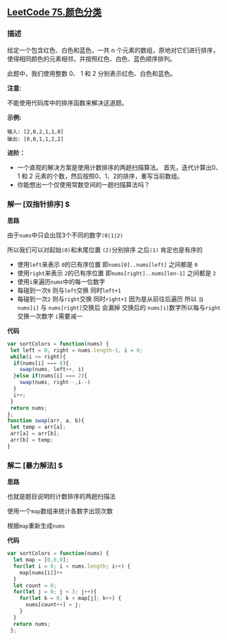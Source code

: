 ## [LeetCode 75.颜色分类](https://leetcode-cn.com/problems/sort-colors)
### 描述

给定一个包含红色、白色和蓝色，一共 n 个元素的数组，原地对它们进行排序，使得相同颜色的元素相邻，并按照红色、白色、蓝色顺序排列。

此题中，我们使用整数 0、 1 和 2 分别表示红色、白色和蓝色。

**注意:**

不能使用代码库中的排序函数来解决这道题。

**示例:**
```
输入: [2,0,2,1,1,0]
输出: [0,0,1,1,2,2]
```
**进阶：**

- 一个直观的解决方案是使用计数排序的两趟扫描算法。
首先，迭代计算出0、1 和 2 元素的个数，然后按照0、1、2的排序，重写当前数组。
- 你能想出一个仅使用常数空间的一趟扫描算法吗？

### 解一 [双指针排序] $
**思路**

由于`nums`中只会出现3个不同的数字`(0|1|2)` 

所以我们可以对起始`(0)`和末尾位置 `(2)`分别排序 之后`(1)` 肯定也是有序的

- 使用`left`来表示 `0`的已有序位置 即`nums[0]..nums[left]` 之间都是 `0`
- 使用`right`来表示 `2`的已有序位置 即`nums[right]..nums[len-1]` 之间都是 `2`
- 使用`i`来遍历`nums`中的每一位数字 
- 每碰到一次`0` 则与`left`交换 同时`left+1`
- 每碰到一次`2` 则与`right`交换 同时`right+1` 因为是从前往后遍历 所以 `当nums[i]` 与 `nums[right]`交换后 会漏掉 交换后的 `nums[i]`数字所以每与`right`交换一次数字 `i`需要减一

**代码**

```Javascript 
var sortColors = function(nums) {
 let left = 0, right = nums.length-1, i = 0;
 while(i <= right){
  if(nums[i] === 0){
    swap(nums, left++, i)
  }else if(nums[i] === 2){
    swap(nums, right--,i--)
  }
  i++;
 }
 return nums;
};
function swap(arr, a, b){
 let temp = arr[a];
 arr[a] = arr[b];
 arr[b] = temp;
}
```


### 解二 [暴力解法] $
**思路**

也就是题目说明的计数排序的两趟扫描法

使用一个`map`数组来统计各数字出现次数

根据`map`重新生成`nums`

**代码**
```Javascript 
var sortColors = function(nums) {
  let map = [0,0,0];
  for(let i = 0; i < nums.length; i++) {
    map[nums[i]]++
  }
  let count = 0;
  for(let j = 0; j < 3; j++){
    for(let k = 0; k < map[j]; k++) {
      nums[count++] = j;
    }
  } 
  return nums;
 };
```
